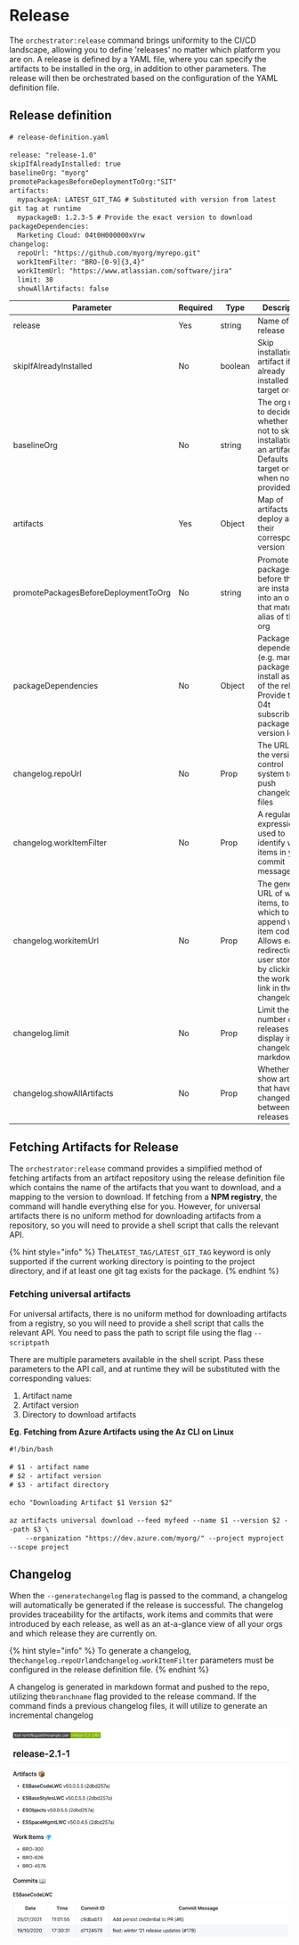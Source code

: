 # Release

The `orchestrator:release` command brings uniformity to the CI/CD landscape, allowing you to define 'releases' no matter which platform you are on. A release is defined by a YAML file, where you can specify the artifacts to be installed in the org, in addition to other parameters. The release will then be orchestrated based on the configuration of the YAML definition file.

## Release definition

```
# release-definition.yaml

release: "release-1.0"
skipIfAlreadyInstalled: true
baselineOrg: "myorg"
promotePackagesBeforeDeploymentToOrg:"SIT"
artifacts:
  mypackageA: LATEST_GIT_TAG # Substituted with version from latest git tag at runtime
  mypackageB: 1.2.3-5 # Provide the exact version to download
packageDependencies:
  Marketing Cloud: 04t0H000000xVrw
changelog:
  repoUrl: "https://github.com/myorg/myrepo.git"
  workItemFilter: "BRO-[0-9]{3,4}"
  workItemUrl: "https://www.atlassian.com/software/jira"
  limit: 30
  showAllArtifacts: false
```

| Parameter                            | Required | Type    | Description                                                                                                                                                    |
| ------------------------------------ | -------- | ------- | -------------------------------------------------------------------------------------------------------------------------------------------------------------- |
| release                              | Yes      | string  | Name of the release                                                                                                                                            |
| skipIfAlreadyInstalled               | No       | boolean | Skip installation of artifact if it's already installed in target org                                                                                          |
| baselineOrg                          | No       | string  | The org used to decide whether or not to skip installation of an artifact. Defaults to the target org when not provided.                                       |
| artifacts                            | Yes      | Object  | Map of artifacts to deploy and their corresponding version                                                                                                     |
| promotePackagesBeforeDeploymentToOrg | No       | string  | Promote packages before they are installed into an org that matches alias of the org                                                                           |
| packageDependencies                  | No       | Object  | Packages dependencies (e.g. managed packages) to install as part of the release. Provide the 04t subscriber package version Id.                                |
| changelog.repoUrl                    | No       | Prop    | The URL of the version control system to push changelog files                                                                                                  |
| changelog.workItemFilter             | No       | Prop    | A regular expression used to identify work items in your commit messages                                                                                       |
| changelog.workitemUrl                | No       | Prop    | The generic URL of work items, to which to append work item codes. Allows easy redirection to user stories by clicking on the work-item link in the changelog. |
| changelog.limit                      | No       | Prop    | Limit the number of releases to display in the changelog markdown                                                                                              |
| changelog.showAllArtifacts           | No       | Prop    | Whether to show artifacts that haven't changed between releases                                                                                                |

## Fetching Artifacts for Release

The `orchestrator:release` command provides a simplified method of fetching artifacts from an artifact repository using the release definition file which contains the name of the artifacts that you want to download, and a mapping to the version to download. If fetching from a **NPM registry**, the command will handle everything else for you. However, for universal artifacts there is no uniform method for downloading artifacts from a repository, so you will need to provide a shell script that calls the relevant API.

{% hint style="info" %}
The`LATEST_TAG/LATEST_GIT_TAG` keyword is only supported if the current working directory is pointing to the project directory, and if at least one git tag exists for the package.
{% endhint %}

### Fetching universal artifacts

For universal artifacts, there is no uniform method for downloading artifacts from a registry, so you will need to provide a shell script that calls the relevant API. You need to pass the path to script file using the flag `--scriptpath`

There are multiple parameters available in the shell script. Pass these parameters to the API call, and at runtime they will be substituted with the corresponding values:

1. Artifact name
2. Artifact version
3. Directory to download artifacts

**Eg.** **Fetching from Azure Artifacts using the Az CLI on Linux**

```
#!/bin/bash

# $1 - artifact name
# $2 - artifact version
# $3 - artifact directory 

echo "Downloading Artifact $1 Version $2"

az artifacts universal download --feed myfeed --name $1 --version $2 --path $3 \
    --organization "https://dev.azure.com/myorg/" --project myproject --scope project
```

## Changelog

When the `--generatechangelog` flag is passed to the command, a changelog will automatically be generated if the release is successful. The changelog provides traceability for the artifacts, work items and commits that were introduced by each release, as well as an at-a-glance view of all your orgs and which release they are currently on.

{% hint style="info" %}
To generate a changelog, the`changelog.repoUrl`and`changelog.workItemFilter` parameters must be configured in the release definition file.
{% endhint %}

A changelog is generated in markdown format and pushed to the repo, utilizing the`branchname` flag provided to the release command. If the command finds a previous changelog files, it will utilize to generate an incremental changelog

![Release changelog](<../.gitbook/assets/changelog (1).png>)
